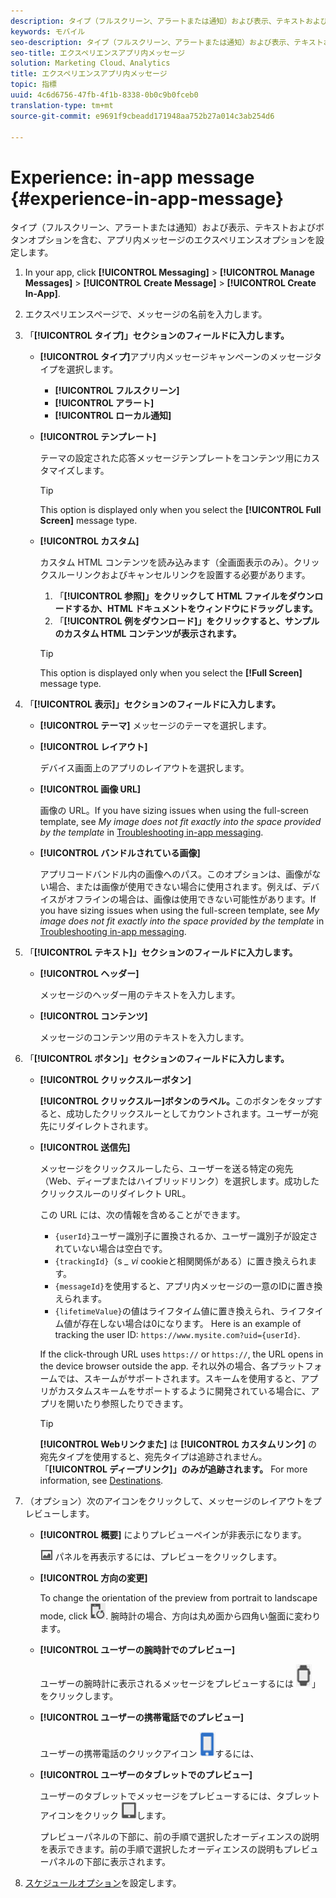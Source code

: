 ```yaml
---
description: タイプ（フルスクリーン、アラートまたは通知）および表示、テキストおよびボタンオプションを含む、アプリ内メッセージのエクスペリエンスオプションを設定します。
keywords: モバイル
seo-description: タイプ（フルスクリーン、アラートまたは通知）および表示、テキストおよびボタンオプションを含む、アプリ内メッセージのエクスペリエンスオプションを設定します。
seo-title: エクスペリエンスアプリ内メッセージ
solution: Marketing Cloud、Analytics
title: エクスペリエンスアプリ内メッセージ
topic: 指標
uuid: 4c6d6756-47fb-4f1b-8338-0b0c9b0fceb0
translation-type: tm+mt
source-git-commit: e9691f9cbeadd171948aa752b27a014c3ab254d6

---
```



# Experience: in-app message {#experience-in-app-message}

タイプ（フルスクリーン、アラートまたは通知）および表示、テキストおよびボタンオプションを含む、アプリ内メッセージのエクスペリエンスオプションを設定します。

1. In your app, click **[!UICONTROL Messaging]** &gt; **[!UICONTROL Manage Messages]** &gt; **[!UICONTROL Create Message]** &gt; **[!UICONTROL Create In-App]**.
1. エクスペリエンスページで、メッセージの名前を入力します。
1. 「**[!UICONTROL タイプ]」セクションのフィールドに入力します。**

   * **[!UICONTROL タイプ]**&#x200B;アプリ内メッセージキャンペーンのメッセージタイプを選択します。

      * **[!UICONTROL フルスクリーン]**
      * **[!UICONTROL アラート]**
      * **[!UICONTROL ローカル通知]**
   * **[!UICONTROL テンプレート]**

      テーマの設定された応答メッセージテンプレートをコンテンツ用にカスタマイズします。

      >[!TIP]
      >
      >This option is displayed only when you select the **[!UICONTROL Full Screen]** message type.

   * **[!UICONTROL カスタム]**

      カスタム HTML コンテンツを読み込みます（全画面表示のみ）。クリックスルーリンクおよびキャンセルリンクを設置する必要があります。

      1. 「**[!UICONTROL 参照]」をクリックして HTML ファイルをダウンロードするか、HTML ドキュメントをウィンドウにドラッグします。**
      1. 「**[!UICONTROL 例をダウンロード]」をクリックすると、サンプルのカスタム HTML コンテンツが表示されます。**
      >[!TIP]
      >
      >This option is displayed only when you select the **[!Full Screen]** message type.



1. 「**[!UICONTROL 表示]」セクションのフィールドに入力します。**

   * **[!UICONTROL テーマ]**
   メッセージのテーマを選択します。

   * **[!UICONTROL レイアウト]**

      デバイス画面上のアプリのレイアウトを選択します。

   * **[!UICONTROL 画像 URL]**

      画像の URL。If you have sizing issues when using the full-screen template, see *My image does not fit exactly into the space provided by the template* in [Troubleshooting in-app messaging](/help/using/in-app-messaging/t-in-app-message/in-apps-ts.md).

   * **[!UICONTROL バンドルされている画像]**

      アプリコードバンドル内の画像へのパス。このオプションは、画像がない場合、または画像が使用できない場合に使用されます。例えば、デバイスがオフラインの場合は、画像は使用できない可能性があります。If you have sizing issues when using the full-screen template, see *My image does not fit exactly into the space provided by the template* in [Troubleshooting in-app messaging](/help/using/in-app-messaging/t-in-app-message/in-apps-ts.md).


1. 「**[!UICONTROL テキスト]」セクションのフィールドに入力します。**

   * **[!UICONTROL ヘッダー]**

      メッセージのヘッダー用のテキストを入力します。

   * **[!UICONTROL コンテンツ]**

      メッセージのコンテンツ用のテキストを入力します。

1. 「**[!UICONTROL ボタン]」セクションのフィールドに入力します。**

   * **[!UICONTROL クリックスルーボタン]**

      **[!UICONTROL クリックスルー]ボタンのラベル。**&#x200B;このボタンをタップすると、成功したクリックスルーとしてカウントされます。ユーザーが宛先にリダイレクトされます。

   * **[!UICONTROL 送信先]**

      メッセージをクリックスルーしたら、ユーザーを送る特定の宛先（Web、ディープまたはハイブリッドリンク）を選択します。成功したクリックスルーのリダイレクト URL。

      この URL には、次の情報を含めることができます。

      * `{userId}`ユーザー識別子に置換されるか、ユーザー識別子が設定されていない場合は空白です。
      * `{trackingId}`（s *_ vi* cookieと相関関係がある）に置き換えられます。
      * `{messageId}`を使用すると、アプリ内メッセージの一意のIDに置き換えられます。
      * `{lifetimeValue}`の値はライフタイム値に置き換えられ、ライフタイム値が存在しない場合は0になります。
      Here is an example of tracking the user ID: `https://www.mysite.com?uid={userId}`.

      If the click-through URL uses `https://` or `https://`, the URL opens in the device browser outside the app. それ以外の場合、各プラットフォームでは、スキームがサポートされます。スキームを使用すると、アプリがカスタムスキームをサポートするように開発されている場合に、アプリを開いたり参照したりできます。

      >[!TIP]
      >
      >**[!UICONTROL Webリンクまた]** は **[!UICONTROL カスタムリンク]** の宛先タイプを使用すると、宛先タイプは追跡されません。「**[!UICONTROL ディープリンク]」のみが追跡されます。** For more information, see [Destinations](/help/using/acquisition-main/c-create-destinations.md).


1. （オプション）次のアイコンをクリックして、メッセージのレイアウトをプレビューします。

   * **[!UICONTROL 概要]** によりプレビューペインが非表示になります。

      ![プレビュー](assets/icon_preview.png) パネルを再表示するには、プレビューをクリックします。

   * **[!UICONTROL 方向の変更]**

      To change the orientation of the preview from portrait to landscape mode, click ![orientation](assets/icon_orientation.png). 腕時計の場合、方向は丸め面から四角い盤面に変わります。

   * **[!UICONTROL ユーザーの腕時計でのプレビュー]**

      ユーザーの腕時計に表示されるメッセージをプレビューするには ![、「監視アイコン](assets/icon_watch.png)」をクリックします。

   * **[!UICONTROL ユーザーの携帯電話でのプレビュー]**

      ユーザーの携帯電話のクリックアイコン ![に表示されるメッセージをプレビュー](assets/icon_phone.png)するには、

   * **[!UICONTROL ユーザーのタブレットでのプレビュー]**

      ユーザーのタブレットでメッセージをプレビューするには、タブレットアイコンをクリック ![](assets/icon_tablet.png)します。

      プレビューパネルの下部に、前の手順で選択したオーディエンスの説明を表示できます。前の手順で選択したオーディエンスの説明もプレビューパネルの下部に表示されます。

1. [スケジュールオプション](/help/using/in-app-messaging/t-in-app-message/c-schedule-in-app-message.md)を設定します。
